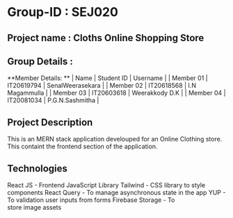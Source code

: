 # Group-ID : SEJ020
## Project name : Cloths Online Shopping Store
## Group Details :

**Member Details: **
| Name | Student ID | Username | 
| Member 01 | IT20619794 | SenalWeerasekara | 
| Member 02 | IT20618568 | I.N Magammulla | 
| Member 03 | IT20603618 | Weerakkody D.K | 
| Member 04 | IT20081034 | P.G.N.Sashmitha | 

## Project Description 
This is an MERN stack application develouped for an Online Clothing store. This containt the frontend section of the application. 

## Technologies 
React JS - Frontend JavaScript Library
Tailwind - CSS library to style components
React Query - To manage asynchronous state in the app
YUP - To validation user inputs from forms
Firebase Storage - To store image assets
